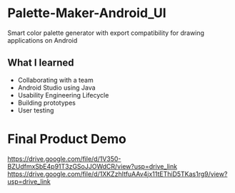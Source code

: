 # Palette-Maker-Android_UI
Smart color palette generator with export compatibility for drawing applications on Android

## What I learned

* Collaborating with a team
* Android Studio using Java
* Usability Engineering Lifecycle
* Building prototypes
* User testing

# Final Product Demo
https://drive.google.com/file/d/1V350-BZUdfmxSbE4p91T3zGSoJJOWdCR/view?usp=drive_link
https://drive.google.com/file/d/1XKZzhItfuAAv4jx11tEThiD5TKas1rg9/view?usp=drive_link
